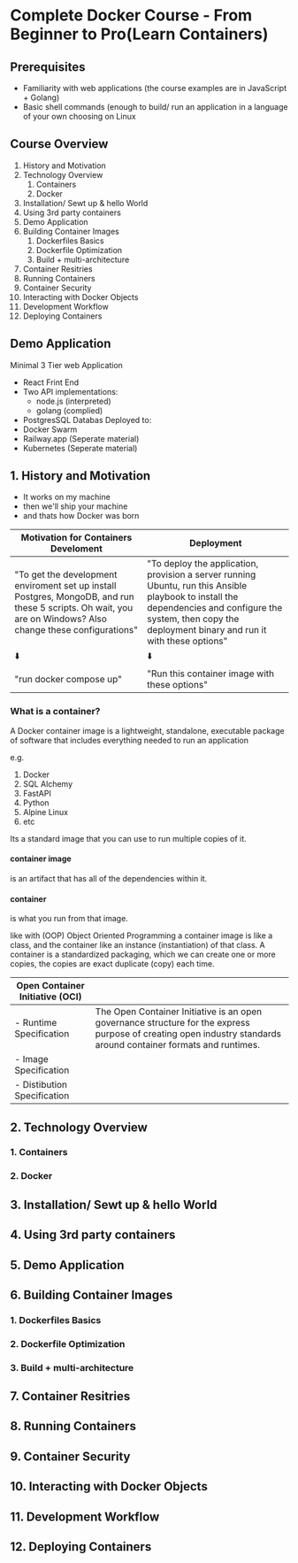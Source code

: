 # Complete Docker Course - From Beginner to Pro(Learn Containers)

## Prerequisites

- Familiarity with web applications (the course examples are in JavaScript + Golang)
- Basic shell commands (enough to build/ run an application in a language of your own choosing on Linux

## Course Overview
1. History and Motivation
2. Technology Overview
   1. Containers
   2. Docker
3. Installation/ Sewt up & hello World
4. Using 3rd party containers
5. Demo Application
6. Building Container Images
   1. Dockerfiles Basics
   2. Dockerfile Optimization
   3. Build + multi-architecture
7. Container Resitries
8. Running Containers
9. Container Security
10. Interacting with Docker Objects
11. Development Workflow
12. Deploying Containers


## Demo Application

Minimal 3 Tier web Application
   - React Frint End
   - Two API implementations:
      - node.js (interpreted)
      - golang (complied)
   - PostgresSQL Databas
Deployed to:
   - Docker Swarm
   - Railway.app (Seperate material)
   - Kubernetes (Seperate material)


## 1. History and Motivation
- It works on my machine
- then we'll ship your machine
- and thats how Docker was born

|Motivation for Containers Develoment|Deployment|
|----------|----------|
|"To get the development enviroment set up install Postgres, MongoDB, and run these 5 scripts.  Oh wait, you are on Windows? Also change these configurations"|"To deploy the application, provision a server running Ubuntu, run this Ansible playbook to install the dependencies and configure the system, then copy the deployment binary and run it with these options"|
|⬇️|⬇️|
|"run docker compose up"|"Run this container image with these options"|

### What is a container?
A Docker container image is a lightweight, standalone, executable package of software that includes everything needed to run an application

e.g.
1. Docker
  1. SQL Alchemy
  2. FastAPI
  3. Python
  4. Alpine Linux
  5. etc

Its a standard image that you can use to run multiple copies of it.

#### container image
is an artifact that has all of the dependencies within it.

#### container
is what you run from that image.

like with (OOP) Object Oriented Programming a container image is like a class, and the container like an instance (instantiation) of that class.  A container is a standardized packaging, which we can create one or more copies, the copies are exact duplicate (copy) each time.

|Open Container Initiative (OCI)| |
|----------|----------|
|- Runtime Specification|The Open Container Initiative is an open governance structure for the express purpose of creating open industry standards around container formats and runtimes.|
|- Image Specification  ||
|- Distibution Specification||

## 2. Technology Overview
   ### 1. Containers
   ### 2. Docker
## 3. Installation/ Sewt up & hello World
## 4. Using 3rd party containers
## 5. Demo Application
## 6. Building Container Images
   ### 1. Dockerfiles Basics
   ### 2. Dockerfile Optimization
   ### 3. Build + multi-architecture
## 7. Container Resitries
## 8. Running Containers
## 9. Container Security
## 10. Interacting with Docker Objects
## 11. Development Workflow
## 12. Deploying Containers
